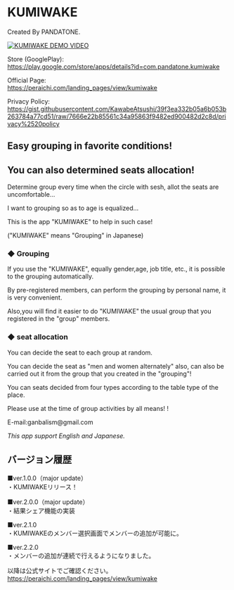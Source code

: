 # KUMIWAKE

Created By PANDATONE.

[![KUMIWAKE DEMO VIDEO](https://j.gifs.com/OMzrBB.gif)](https://www.youtube.com/watch?v=o6aGSUSdpjw)

Store (GooglePlay):</br>
https://play.google.com/store/apps/details?id=com.pandatone.kumiwake

Official Page:</br>
https://peraichi.com/landing_pages/view/kumiwake

Privacy Policy:</br>
https://gist.githubusercontent.com/KawabeAtsushi/39f3ea332b05a6b053b263784a77cd51/raw/7666e22b85561c34a95863f9482ed900482d2c8d/privacy%2520policy

## Easy grouping in favorite conditions!
## You can also determined seats allocation!

Determine group every time when the circle with sesh, allot the seats are uncomfortable...

I want to grouping so as to age is equalized...

This is the app "KUMIWAKE" to help in such case!

("KUMIWAKE" means "Grouping" in Japanese)

### ◆ Grouping

If you use the "KUMIWAKE", equally gender,age, job title, etc., it is possible to the grouping automatically.

By pre-registered members, can perform the grouping by personal name, it is very convenient.

Also,you will find it easier to do "KUMIWAKE" the usual group that you registered in the "group" members.

### ◆ seat allocation

You can decide the seat to each group at random.

You can decide the seat as "men and women alternately" also, can also be carried out it from the group that you created in the "grouping"!

You can seats decided from four types according to the table type of the place.


Please use at the time of group activities by all means! !

<Opinions and requests>
E-mail:ganbalism@gmail.com

*This app support English and Japanese.*

## バージョン履歴
■ver.1.0.0（major update）<br>
・KUMIWAKEリリース！

■ver.2.0.0（major update）<br>
・結果シェア機能の実装

■ver.2.1.0<br>
・KUMIWAKEのメンバー選択画面でメンバーの追加が可能に。

■ver.2.2.0<br>
・メンバーの追加が連続で行えるようになりました。

以降は公式サイトでご確認ください。</br>
https://peraichi.com/landing_pages/view/kumiwake
